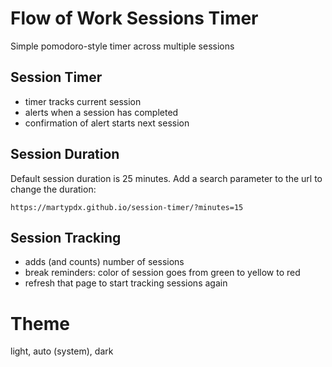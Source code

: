 # Flow of Work Sessions Timer

Simple pomodoro-style timer across multiple sessions

## Session Timer

- timer tracks current session
- alerts when a session has completed
- confirmation of alert starts next session

## Session Duration

Default session duration is 25 minutes. Add a search parameter to the url to change the duration:

```
https://martypdx.github.io/session-timer/?minutes=15
```

## Session Tracking

- adds (and counts) number of sessions
- break reminders: color of session goes from green to yellow to red
- refresh that page to start tracking sessions again

# Theme

light, auto (system), dark